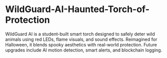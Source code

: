 # WildGuard-AI-Haunted-Torch-of-Protection
WildGuard AI is a student-built smart torch designed to safely deter wild animals using red LEDs, flame visuals, and sound effects. Reimagined for Halloween, it blends spooky aesthetics with real-world protection. Future upgrades include AI motion detection, smart alerts, and blockchain logging.
